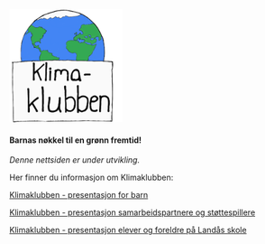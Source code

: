 
<img src="./filer/logo.png" alt="logo" width="200" height="200">

#### Barnas nøkkel til en grønn fremtid! 

_Denne nettsiden er under utvikling._


Her finner du informasjon om Klimaklubben: 

[Klimaklubben - presentasjon for barn](./filer/presentasjon_for_barn.pdf)

[Klimaklubben - presentasjon samarbeidspartnere og støttespillere](./filer/presentasjon_for_samarbeidspartnere_og_stoettespillere.pdf)

[Klimaklubben - presentasjon elever og foreldre på Landås skole](./filer/presentasjon_for_elever_og_foreldre_paa_landaas_skole.pdf)
